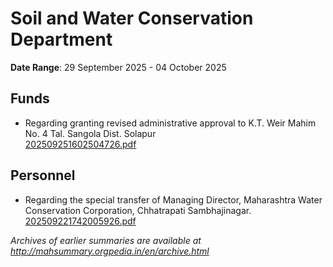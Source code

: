 # Soil and Water Conservation Department

**Date Range**: 29 September 2025 - 04 October 2025


## Funds
- Regarding granting revised administrative approval to K.T. Weir Mahim No. 4 Tal. Sangola Dist. Solapur\
  [202509251602504726.pdf](https://gr.maharashtra.gov.in/Site/Upload/Government%20Resolutions/English/202509251602504726.pdf)

## Personnel
- Regarding the special transfer of Managing Director, Maharashtra Water Conservation Corporation, Chhatrapati Sambhajinagar.\
  [202509221742005926.pdf](https://gr.maharashtra.gov.in/Site/Upload/Government%20Resolutions/English/202509221742005926.pdf)


*Archives of earlier summaries are available at http://mahsummary.orgpedia.in/en/archive.html*